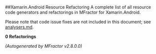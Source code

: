 
##Xamarin.Android Resource Refactoring
A complete list of all resource code generators and refactorings in MFractor for Xamarin.Android.

Please note that code issue fixes are not included in this document; see [analysers.md](analysers.md).

**0 Refactorings**

*(Autogenerated by MFractor v2.8.0.0)*
